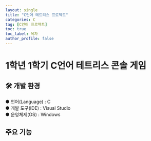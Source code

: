 ```yaml
---
layout: single
title: "C언어 테트리스 프로젝트"
categories: C
tag: [C언어 프로젝트]
toc: true
toc_label: 목차
author_profile: false
---
```


# 1학년 1학기 C언어 테트리스 콘솔 게임 

## 🛠 개발 환경 
● 언어(Language) : C
<br/>● 개발 도구(IDE) : Visual Studio
<br/>● 운영체제(OS) : Windows

## 주요 기능
